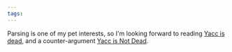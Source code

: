 ```yaml
---
tags: 
---
```


Parsing is one of my pet interests, so I'm looking forward to reading [Yacc is dead](http://arxiv.org/abs/1010.5023), and a counter-argument [Yacc is Not Dead](http://research.swtch.com/2010/12/yacc-is-not-dead.html).
